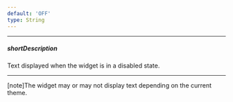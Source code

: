 ```yaml
---
default: 'OFF'
type: String
---
```

---
##### shortDescription
Text displayed when the widget is in a disabled state.

---
[note]The widget may or may not display text depending on the current theme.